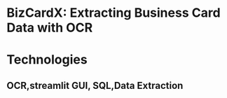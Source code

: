 # BizCardX: Extracting Business Card Data with OCR
# Technologies
## OCR,streamlit GUI, SQL,Data Extraction
